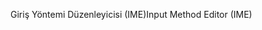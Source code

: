 <span data-ttu-id="64f58-101">Giriş Yöntemi Düzenleyicisi (IME)</span><span class="sxs-lookup"><span data-stu-id="64f58-101">Input Method Editor (IME)</span></span>
